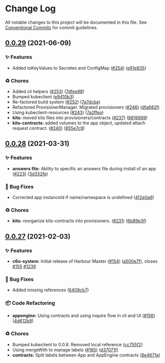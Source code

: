 # Change Log

All notable changes to this project will be documented in this file.
See [Conventional Commits](https://conventionalcommits.org) for commit guidelines.

## [0.0.29](https://github.com/nsainaney/traxitt/compare/v0.0.28...v0.0.29) (2021-06-09)


### ✨ Features

* Added toKeyValues to Secretes and ConfigMap ([#254](https://github.com/nsainaney/traxitt/issues/254)) ([e91e835](https://github.com/nsainaney/traxitt/commit/e91e8353da98e1cf7d96211f8031d2df91d5c4fb))


### ♻️ Chores

* Added cli helpers ([#253](https://github.com/nsainaney/traxitt/issues/253)) ([7dfee98](https://github.com/nsainaney/traxitt/commit/7dfee984866c85666988c5283f75f174a6e93206))
* Bumped kubeclient ([e9410b3](https://github.com/nsainaney/traxitt/commit/e9410b3dd57cc4bc0df5ef211cc4de534e3814aa))
* Re-factored build system ([#252](https://github.com/nsainaney/traxitt/issues/252)) ([7a7dcbe](https://github.com/nsainaney/traxitt/commit/7a7dcbe5a76ed785d0e8331614d569b696585177))
* Refactored ProvisionerManager. Migrated provisioners ([#246](https://github.com/nsainaney/traxitt/issues/246)) ([dfa682f](https://github.com/nsainaney/traxitt/commit/dfa682f90b096dd3009b782f57a740fe13896bda))
* Using kubeclient-resources ([#243](https://github.com/nsainaney/traxitt/issues/243)) ([7a2ffea](https://github.com/nsainaney/traxitt/commit/7a2ffea1ddb106a2f693e3b940e0a29c61a3c6e5))
* **kits:** moved kits files into provisioners/contracts ([#237](https://github.com/nsainaney/traxitt/issues/237)) ([8816669](https://github.com/nsainaney/traxitt/commit/8816669c0a1e779f03ff50ed0a6fbed12c437862))
* **kits-contracts:** added volumes to the app object, updated attach request contract. ([#240](https://github.com/nsainaney/traxitt/issues/240)) ([855e7c9](https://github.com/nsainaney/traxitt/commit/855e7c9f2b27afe7f59992cfd5b11a4e7c4674d0))





## [0.0.28](https://github.com/nsainaney/traxitt/compare/v0.0.27...v0.0.28) (2021-03-31)


### ✨ Features

* **answers file:** Ability to specific an answers file during install of an app ([#223](https://github.com/nsainaney/traxitt/issues/223)) ([3d332fe](https://github.com/nsainaney/traxitt/commit/3d332fe887c87e38ba550351c8a0e706e7f8271e))


### 🐛 Bug Fixes

* Corrected app instanceId if name/namespace is undefined ([4f2e0a9](https://github.com/nsainaney/traxitt/commit/4f2e0a9d4e38d655ceb70ed97d61b7fa9609f658))


### ♻️ Chores

* **kits:** reorganize kits-contracts into provisioners. ([#231](https://github.com/nsainaney/traxitt/issues/231)) ([6b89e3f](https://github.com/nsainaney/traxitt/commit/6b89e3fa08e90e4303357053e404f90ac6006e9e))





## [0.0.27](https://github.com/nsainaney/traxitt/compare/v0.0.26...v0.0.27) (2021-02-03)


### ✨ Features

* **c6o-system:** Initial release of Harbour Master ([#154](https://github.com/nsainaney/traxitt/issues/154)) ([a500e7f](https://github.com/nsainaney/traxitt/commit/a500e7f5a0b9232ab7d6c58308b2280d7cdde1b2)), closes [#155](https://github.com/nsainaney/traxitt/issues/155) [#1239](https://github.com/nsainaney/traxitt/issues/1239)


### 🐛 Bug Fixes

* Added missing references ([6409cb7](https://github.com/nsainaney/traxitt/commit/6409cb7877df2f70b7b416c90ef0dd35e418f8fe))


### 📦 Code Refactoring

* **appengine:** Using contracts and using inquire flow in cli and UI ([#156](https://github.com/nsainaney/traxitt/issues/156)) ([4d612b9](https://github.com/nsainaney/traxitt/commit/4d612b909ac4eaa0ecddf3355363e7429e517204))


### ♻️ Chores

* Bumped kubeclient to 0.0.8. Removed local reference ([cc755f2](https://github.com/nsainaney/traxitt/commit/cc755f266ecd8322d3a31c292237da96b4db4b04))
* Using mergeWith to manage labels ([#185](https://github.com/nsainaney/traxitt/issues/185)) ([d37071f](https://github.com/nsainaney/traxitt/commit/d37071f6457ce1b4f3c300d5c10d860c79e75ae0))
* **contracts:** Split labels between App and AppEngine contracts ([8e4671e](https://github.com/nsainaney/traxitt/commit/8e4671ee732eb302f603987c488890db219eaace))
